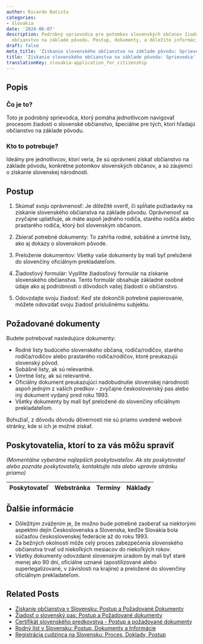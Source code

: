 ```yaml
---
author: Ricardo Batista
categories:
- Slovakia
date: '2024-06-07'
description: Podrobný sprievodca pre potomkov slovenských občanov žiadajúcich o slovenské
  občianstvo na základe pôvodu. Postup, dokumenty, a dôležité informácie.
draft: false
meta_title: 'Získanie slovenského občianstva na základe pôvodu: Sprievodca'
title: 'Získanie slovenského občianstva na základe pôvodu: Sprievodca'
translationKey: slovakia-application_for_citizenship
---
```



## Popis
### Čo je to?
Toto je podrobný sprievodca, ktorý pomáha jednotlivcom navigovať procesom žiadosti o slovenské občianstvo, špeciálne pre tých, ktorí hľadajú občianstvo na základe pôvodu.

### Kto to potrebuje?
Ideálny pre jednotlivcov, ktorí veria, že sú oprávnení získať občianstvo na základe pôvodu, konkrétne potomkov slovenských občanov, a sú záujemci o získanie slovenskej národnosti.

## Postup
1. Skúmať svoju oprávnenosť: Je dôležité overiť, či spĺňate požiadavky na získanie slovenského občianstva na základe pôvodu. Oprávnenosť sa zvyčajne uplatňuje, ak máte aspoň jedného rodiča, starého rodiča alebo prastarého rodiča, ktorý bol slovenským občanom.

2. Zbierať potrebné dokumenty: To zahŕňa rodné, sobášné a úmrtné listy, ako aj dokazy o slovenskom pôvode.

3. Preloženie dokumentov: Všetky vaše dokumenty by mali byť preložené do slovenčiny oficiálnym prekladateľom.

4. Žiadosťový formulár: Vyplňte žiadosťový formulár na získanie slovenského občianstva. Tento formulár obsahuje základné osobné údaje ako aj podrobnosti o dôvodoch vašej žiadosti o občianstvo.

5. Odovzdajte svoju žiadosť: Keď ste dokončili potrebné papierovanie, môžete odovzdať svoju žiadosť príslušnému subjektu.

## Požadované dokumenty
Budete potrebovať nasledujúce dokumenty:

- Rodné listy budúceho slovenského občana, rodiča/rodičov, starého rodiča/rodičov alebo prastarého rodiča/rodičov, ktoré preukazujú slovenský pôvod.
- Sobášné listy, ak sú relevantné.
- Úmrtné listy, ak sú relevantné.
- Oficiálny dokument preukazujúci nadobudnutie slovenskej národnosti aspoň jedným z vašich predkov - zvyčajne československý pas alebo iný dokument vydaný pred roku 1993.
- Všetky dokumenty by mali byť preložené do slovenčiny oficiálnym prekladateľom.

Bohužiaľ, z dôvodu dôvodu dôvernosti nie sú priamo uvedené webové stránky, kde si ich je možné získať.

## Poskytovatelia, ktorí to za vás môžu spraviť

_(Momentálne vyberáme najlepších poskytovateľov. Ak ste poskytovateľ alebo poznáte poskytovateľa, kontaktujte nás alebo upravte stránku priamo)_

| Poskytovateľ    |     Webstránka  |     Termíny      |       Náklady    |
| --------------- | --------------- |  :-------------: | :-------------: |

## Ďalšie informácie
- Dôležitým zvážením je, že možno bude potrebné zaoberať sa niektorými aspektmi dejín Československa a Slovenska, keďže Slovakia bola súčasťou československej federácie až do roku 1993.
- Za bežných okolností môže celý proces zabezpečenia slovenského občianstva trvať od niekoľkých mesiacov do niekoľkých rokov.
- Všetky dokumenty odovzdané slovenským úradom by mali byť staré menej ako 90 dní, oficiálne uznané (apostilizované alebo superlegalizované, v závislosti na krajine) a preložené do slovenčiny oficiálnym prekladateľom.


## Related Posts

- [Získanie občianstva v Slovensku: Postup a Požadované Dokumenty](https://tramitit.com/sk/guides/slovakia/nadobudnutie_slovenskeho_obcianstva/)
- [Žiadosť o slovenský pas: Postup a Požadované dokumenty](https://tramitit.com/sk/guides/slovakia/vydanie_cestovneho_pasu/)
- [Certifikát slovenského predkovstva - Postup a požadované dokumenty](https://tramitit.com/sk/guides/slovakia/osvedcenie_o_tradicii_slovenskeho_povodu/)
- [Rodný list v Slovensku: Postup, Dokumenty a Informácie](https://tramitit.com/sk/guides/slovakia/vydanie_rodneho_listu/)
- [Registrácia cudzinca na Slovensku: Proces, Doklady, Postup](https://tramitit.com/sk/guides/slovakia/registracia_cudzieho_statneho_prislusnika/)